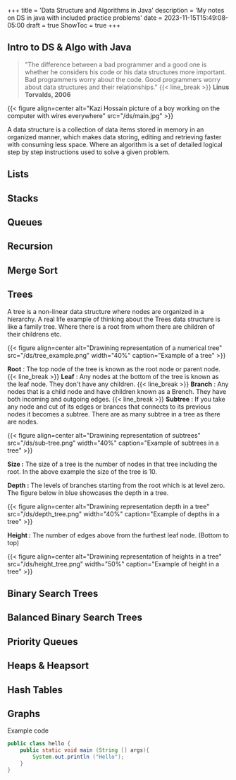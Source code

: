 +++
title = 'Data Structure and Algorithms in Java'
description = 'My notes on DS in java with included practice problems'
date = 2023-11-15T15:49:08-05:00
draft = true
ShowToc = true
+++

## Intro to DS & Algo with Java

> "The difference between a bad programmer and a good one is whether he considers his code or his data structures more important. Bad programmers worry about the code. Good programmers worry about data structures and their relationships." {{< line_break >}} **Linus Torvalds, 2006**

<!-- DS cover image -->

{{< figure align=center alt="Kazi Hossain picture of a boy working on the computer with wires everywhere" src="/ds/main.jpg" >}}

<!-- DS cover image -->


A data structure is a collection of data items stored in memory in an organized manner, which makes data storing, editing and retrieving faster with consuming less space. Where an algorithm is a set of detailed logical step by step instructions used to solve a given problem. 



## Lists 


## Stacks 


## Queues


## Recursion


## Merge Sort




## Trees
A tree is a non-linear data structure where nodes are organized in a hierarchy. A real life example of thinking about the Trees data structure is like a family tree. Where there is a root from whom there are children of their childrens etc. 

{{< figure align=center alt="Drawining representation of a numerical tree" src="/ds/tree_example.png" width="40%" caption="Example of a tree" >}}

**Root** : The top node of the tree is known as the root node or parent node. {{< line_break >}}
**Leaf** : Any nodes at the bottom of the tree is known as the leaf node. They don't have any children. {{< line_break >}}
**Branch** : Any nodes that is a child node and have children known as a Brench. They have both incoming and outgoing edges. {{< line_break >}}
**Subtree** : If you take any node and cut of its edges or brances that connects to its previous nodes it becomes a subtree. There are as many subtree in a tree as there are nodes.

{{< figure align=center alt="Drawining representation of subtrees" src="/ds/sub-tree.png" width="40%" caption="Example of subtrees in a tree" >}}

**Size :** The size of a tree is the number of nodes in that tree including the root. In the above example the size of the tree is 10.

**Depth :** The levels of branches starting from the root which is at level zero. The figure below in blue showcases the depth in a tree.

{{< figure align=center alt="Drawining representation depth in a tree" src="/ds/depth_tree.png" width="40%" caption="Example of depths in a tree" >}}

**Height :** The number of edges above from the furthest leaf node. (Bottom to top)

{{< figure align=center alt="Drawining representation of heights in a tree" src="/ds/height_tree.png" width="50%" caption="Example of height in a tree" >}}



## Binary Search Trees




## Balanced Binary Search Trees



## Priority Queues


## Heaps & Heapsort



## Hash Tables


## Graphs 

Example code
```java
public class hello {
    public static void main (String [] args){
        System.out.println ("Hello");
    }
}

```
